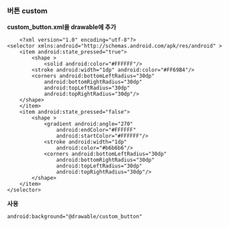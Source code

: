 ### **버튼 custom**

**custom_button.xml을 drawable에 추가**



		<?xml version="1.0" encoding="utf-8"?>
	<selector xmlns:android="http://schemas.android.com/apk/res/android" >
	    <item android:state_pressed="true">
	        <shape >
	            <solid android:color="#FFFFFF"/>
	        <stroke android:width="1dp" android:color="#FF69B4"/>
	        <corners android:bottomLeftRadius="30dp"
	            android:bottomRightRadius="30dp"
	            android:topLeftRadius="30dp"
	            android:topRightRadius="30dp"/>
	    </shape>
	    </item>
	    <item android:state_pressed="false">
	        <shape >
	            <gradient android:angle="270"
	                android:endColor="#FFFFFF"
	                android:startColor="#FFFFFF"/>
	            <stroke android:width="1dp"
	                android:color="#b6b6b6"/>
	            <corners android:bottomLeftRadius="30dp"
	                android:bottomRightRadius="30dp"
	                android:topLeftRadius="30dp"
	                android:topRightRadius="30dp"/>
	        </shape>
	    </item>
	</selector>


**사용**

	android:background="@drawable/custom_button"